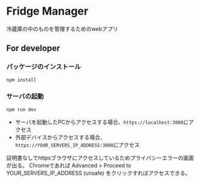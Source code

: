 # Fridge Manager

冷蔵庫の中のものを管理するためのwebアプリ

## For developer
### パッケージのインストール

```bash
npm install
```

### サーバの起動
```bash
npm run dev
```

- サーバを起動したPCからアクセスする場合、`https://localhost:3000`にアクセス
- 外部デバイスからアクセスする場合、 `https://YOUR_SERVERS_IP_ADDRESS:3000`にアクセス

証明書なしでhttpsブラウザにアクセスしているためプライバシーエラーの画面が出る。
Chromeであれば Advanced > Proceed to YOUR_SERVERS_IP_ADDRESS (unsafe) をクリックすればアクセスできる。
